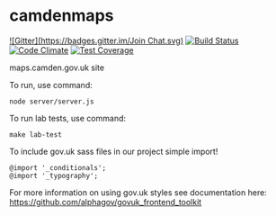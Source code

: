 camdenmaps
==========
[![Gitter](https://badges.gitter.im/Join Chat.svg)](https://gitter.im/foundersandcoders/camdenmaps?utm_source=badge&utm_medium=badge&utm_campaign=pr-badge&utm_content=badge) [![Build Status](https://travis-ci.org/foundersandcoders/camdenmaps.svg?branch=master)](https://travis-ci.org/foundersandcoders/camdenmaps) [![Code Climate](https://codeclimate.com/github/foundersandcoders/camdenmaps/badges/gpa.svg)](https://codeclimate.com/github/foundersandcoders/camdenmaps) [![Test Coverage](https://codeclimate.com/github/foundersandcoders/camdenmaps/badges/coverage.svg)](https://codeclimate.com/github/foundersandcoders/camdenmaps)

maps.camden.gov.uk site

To run, use command:

```
node server/server.js
```
To run lab tests, use command: 
```
make lab-test
```

To include gov.uk sass files in our project simple import!

```
@import '_conditionals';
@import '_typography';
```

For more information on using gov.uk styles see documentation here: https://github.com/alphagov/govuk_frontend_toolkit
